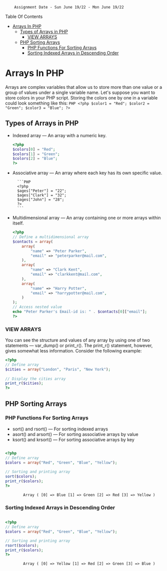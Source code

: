         Assignment Date - Sun June 19/22 - Mon June 19/22
Table Of Contents 
- [Arrays In PHP](#arrays-in-php)
  - [Types of Arrays in PHP](#types-of-arrays-in-php)
    - [VIEW ARRAYS](#view-arrays)
  - [PHP Sorting Arrays](#php-sorting-arrays)
    - [PHP Functions For Sorting Arrays](#php-functions-for-sorting-arrays)
    - [Sorting Indexed Arrays in Descending Order](#sorting-indexed-arrays-in-descending-order)

# Arrays In PHP

Arrays are complex variables that allow us to store more than one value or a group of values under a single variable name. Let's suppose you want to store colors in your PHP script. Storing the colors one by one in a variable could look something like this:
    ```PHP
    <?php
    $color1 = "Red";
    $color2 = "Green";
    $color3 = "Blue";
    ?>
    ```

## Types of Arrays in PHP

- Indexed array — An array with a numeric key.

    ```PHP
    <?php
    $colors[0] = "Red"; 
    $colors[1] = "Green"; 
    $colors[2] = "Blue"; 
    ?>
    ```

- Associative array — An array where each key has its own specific value.

        ```PHP 
        <?php
        $ages["Peter"] = "22";
        $ages["Clark"] = "32";
        $ages["John"] = "28";
        ?>
        ```

- Multidimensional array — An array containing one or more arrays within itself.
    ```PHP 
    <?php
    // Define a multidimensional array
    $contacts = array(
        array(
            "name" => "Peter Parker",
            "email" => "peterparker@mail.com",
        ),
        array(
            "name" => "Clark Kent",
            "email" => "clarkkent@mail.com",
        ),
        array(
            "name" => "Harry Potter",
            "email" => "harrypotter@mail.com",
        )
    );
    // Access nested value
    echo "Peter Parker's Email-id is: " . $contacts[0]["email"];
    ?>
    ```

### VIEW ARRAYS

You can see the structure and values of any array by using one of two statements — var_dump() or print_r(). The print_r() statement, however, gives somewhat less information. Consider the following example:
```PHP
<?php
// Define array
$cities = array("London", "Paris", "New York");
 
// Display the cities array
print_r($cities);
?>
```


## PHP Sorting Arrays

### PHP Functions For Sorting Arrays

- sort() and rsort() — For sorting indexed arrays
- asort() and arsort() — For sorting associative arrays by value
- ksort() and krsort() — For sorting associative arrays by key

```PHP

<?php
// Define array
$colors = array("Red", "Green", "Blue", "Yellow");
 
// Sorting and printing array
sort($colors);
print_r($colors);
?>
```


            Array ( [0] => Blue [1] => Green [2] => Red [3] => Yellow ) 

### Sorting Indexed Arrays in Descending Order
```PHP

<?php
// Define array
$colors = array("Red", "Green", "Blue", "Yellow");

// Sorting and printing array
rsort($colors);
print_r($colors);
?>

```

            Array ( [0] => Yellow [1] => Red [2] => Green [3] => Blue )
